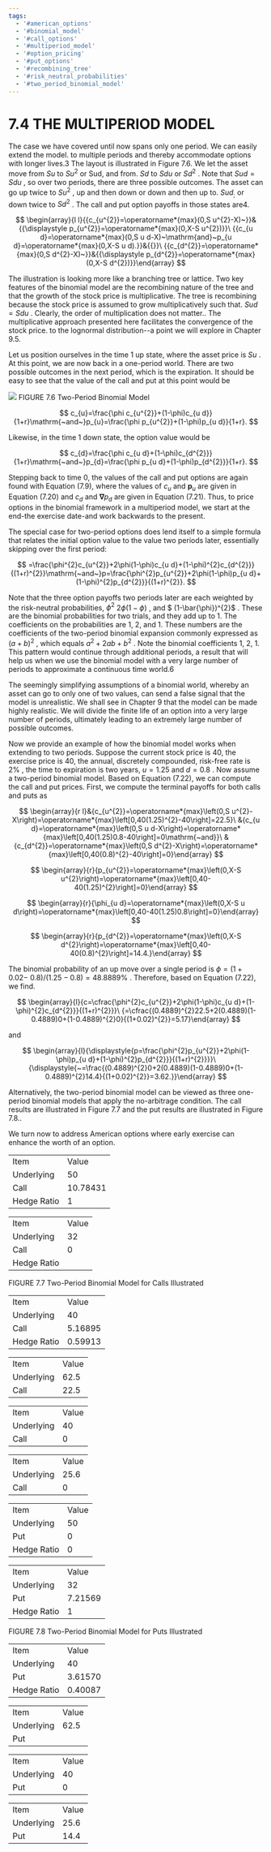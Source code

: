 ```yaml
---
tags:
  - '#american_options'
  - '#binomial_model'
  - '#call_options'
  - '#multiperiod_model'
  - '#option_pricing'
  - '#put_options'
  - '#recombining_tree'
  - '#risk_neutral_probabilities'
  - '#two_period_binomial_model'
---
```

# 7.4 THE MULTIPERIOD MODEL

The case we have covered until now spans only one period. We can easily extend the model. to multiple periods and thereby accommodate options with longer lives.3 The layout is illustrated in Figure 7.6. We let the asset move from $S u$ to $S u^{2}$ or Sud, and from. $S d$ to $S d u$ or $S d^{2}$ . Note that $S u d=S d u$ , so over two periods, there are three possible outcomes. The asset can go up twice to $S u^{2}$ , up and then down or down and then up to. $S u d_{;}$ or down twice to $S d^{2}$ . The call and put option payoffs in those states are4.

$$
\begin{array}{l l}{{c_{u^{2}}=\operatorname*{max}(0,S u^{2}-X)~}}&{{\displaystyle p_{u^{2}}=\operatorname*{max}(0,X-S u^{2})}}\ {{c_{u d}=\operatorname*{max}(0,S u d-X)~\mathrm{and}~p_{u d}=\operatorname*{max}(0,X-S u d).}}&{{}}\ {{c_{d^{2}}=\operatorname*{max}(0,S d^{2}-X)~}}&{{\displaystyle p_{d^{2}}=\operatorname*{max}(0,X-S d^{2})}}\end{array}
$$

The illustration is looking more like a branching tree or lattice. Two key features of the binomial model are the recombining nature of the tree and that the growth of the stock price is multiplicative. The tree is recombining because the stock price is assumed to grow multiplicatively such that. $S u d=S d u$ . Clearly, the order of multiplication does not matter.. The multiplicative approach presented here facilitates the convergence of the stock price. to the lognormal distribution--a point we will explore in Chapter 9.5.

Let us position ourselves in the time 1 up state, where the asset price is $S u$ .  At this point, we are now back in a one-period world. There are two possible outcomes in the next period, which is the expiration. It should be easy to see that the value of the call and put at this point would be

![](images/ff60534e24e860b2fe4469b728753f618cf87d654b28287db14451e243d57697.jpg)
FIGURE 7.6 Two-Period Binomial Model

$$
c_{u}=\frac{\phi c_{u^{2}}+(1-\phi)c_{u d}}{1+r}\mathrm{~and~}p_{u}=\frac{\phi p_{u^{2}}+(1-\phi)p_{u d}}{1+r}.
$$

Likewise, in the time 1 down state, the option value would be

$$
c_{d}=\frac{\phi c_{u d}+(1-\phi)c_{d^{2}}}{1+r}\mathrm{~and~}p_{d}=\frac{\phi p_{u d}+(1-\phi)p_{d^{2}}}{1+r}.
$$

Stepping back to time 0, the values of the call and put options are again found with Equation (7.9), where the values of $c_{u}$ and $\boldsymbol{p}_{u}$ are given in Equation (7.20) and $c_{d}$ and $\mathbf{\nabla}p_{d}$ are given in Equation (7.21). Thus, to price options in the binomial framework in a multiperiod model, we start at the end-the exercise date-and work backwards to the present.

The special case for two-period options does lend itself to a simple formula that relates the initial option value to the value two periods later, essentially skipping over the first period:

$$
=\frac{\phi^{2}c_{u^{2}}+2\phi(1-\phi)c_{u d}+(1-\phi)^{2}c_{d^{2}}}{(1+r)^{2}}\mathrm{~and~}p=\frac{\phi^{2}p_{u^{2}}+2\phi(1-\phi)p_{u d}+(1-\phi)^{2}p_{d^{2}}}{(1+r)^{2}}.
$$

Note that the three option payoffs two periods later are each weighted by the risk-neutral probabilities, $\phi^{2}$ $2\phi(1-\phi)$ , and $ (1-\bar{\phi})^{2}$ . These are the binomial probabilities for two trials, and they add up to 1. The coefficients on the probabilities are 1, 2, and 1. These numbers are the coefficients of the two-period binomial expansion commonly expressed as $(a+b)^{2}$ , which equals $a^{2}+2a b+b^{2}$ . Note the binomial coefficients 1, 2, 1. This pattern would continue through additional periods, a result that will help us when we use the binomial model with a very large number of periods to approximate a continuous time world.6

The seemingly simplifying assumptions of a binomial world, whereby an asset can go to only one of two values, can send a false signal that the model is unrealistic. We shall see in Chapter 9 that the model can be made highly realistic. We will divide the finite life of an option into a very large number of periods, ultimately leading to an extremely large number of possible outcomes.

Now we provide an example of how the binomial model works when extending to two periods. Suppose the current stock price is 40, the exercise price is 40, the annual, discretely compounded, risk-free rate is $2\%$ , the time to expiration is two years, $u=1.25$ and $d=0.8$ . Now assume a two-period binomial model. Based on Equation (7.22), we can compute the call and put prices. First, we compute the terminal payoffs for both calls and puts as

$$
\begin{array}{r l}&{c_{u^{2}}=\operatorname*{max}\left(0,S u^{2}-X\right)=\operatorname*{max}\left[0,40(1.25)^{2}-40\right]=22.5}\ &{c_{u d}=\operatorname*{max}\left(0,S u d-X\right)=\operatorname*{max}\left[0,40(1.25)0.8-40\right]=0\mathrm{~and}}\ &{c_{d^{2}}=\operatorname*{max}\left(0,S d^{2}-X\right)=\operatorname*{max}\left[0,40(0.8)^{2}-40\right]=0}\end{array}
$$

$$
\begin{array}{r}{p_{u^{2}}=\operatorname*{max}\left(0,X-S u^{2}\right)=\operatorname*{max}\left[0,40-40(1.25)^{2}\right]=0}\end{array}
$$

$$
\begin{array}{r}{\phi_{u d}=\operatorname*{max}\left(0,X-S u d\right)=\operatorname*{max}\left[0,40-40(1.25)0.8\right]=0}\end{array}
$$

$$
\begin{array}{r}{p_{d^{2}}=\operatorname*{max}\left(0,X-S d^{2}\right)=\operatorname*{max}\left[0,40-40(0.8)^{2}\right]=14.4.}\end{array}
$$

The binomial probability of an up move over a single period is $\phi=(1+0.02-$ $0.8)/(1.25-0.8)=48.8889\%$ . Therefore, based on Equation (7.22), we find.

$$
\begin{array}{l}{c=\cfrac{\phi^{2}c_{u^{2}}+2\phi(1-\phi)c_{u d}+(1-\phi)^{2}c_{d^{2}}}{(1+r)^{2}}}\ {=\cfrac{(0.4889)^{2}22.5+2(0.4889)(1-0.4889)0+(1-0.4889)^{2}0}{(1+0.02)^{2}}=5.17}\end{array}
$$

and

$$
\begin{array}{l}{\displaystyle{p=\frac{\phi^{2}p_{u^{2}}+2\phi(1-\phi)p_{u d}+(1-\phi)^{2}p_{d^{2}}}{(1+r)^{2}}}}\ {\displaystyle{~=\frac{(0.4889)^{2}0+2(0.4889)(1-0.4889)0+(1-0.4889)^{2}14.4}{(1+0.02)^{2}}=3.62.}}\end{array}
$$

Alternatively, the two-period binomial model can be viewed as three one-period binomial models that apply the no-arbitrage condition. The call results are illustrated in Figure 7.7 and the put results are illustrated in Figure 7.8..

We turn now to address American options where early exercise can enhance the worth of an option.

<html><body><table><tr><td>Item</td><td>Value</td></tr><tr><td>Underlying</td><td>50</td></tr><tr><td>Call</td><td>10.78431</td></tr><tr><td>Hedge Ratio</td><td>1</td></tr></table></body></html>

<html><body><table><tr><td>Item</td><td>Value</td></tr><tr><td>Underlying</td><td>32</td></tr><tr><td>Call</td><td>0</td></tr><tr><td>Hedge Ratio</td><td></td></tr></table></body></html>

FIGURE 7.7 Two-Period Binomial Model for Calls Illustrated


<html><body><table><tr><td>Item</td><td>Value</td></tr><tr><td>Underlying</td><td>40</td></tr><tr><td>Call</td><td>5.16895</td></tr><tr><td>Hedge Ratio</td><td>0.59913</td></tr></table></body></html>

<html><body><table><tr><td>Item</td><td>Value</td></tr><tr><td>Underlying</td><td>62.5</td></tr><tr><td>Call</td><td>22.5</td></tr></table></body></html>

<html><body><table><tr><td>Item</td><td>Value</td></tr><tr><td>Underlying</td><td>40</td></tr><tr><td>Call</td><td>0</td></tr></table></body></html>

<html><body><table><tr><td>Item</td><td>Value</td></tr><tr><td>Underlying</td><td>25.6</td></tr><tr><td>Call</td><td>0</td></tr></table></body></html>

<html><body><table><tr><td>Item</td><td>Value</td></tr><tr><td>Underlying</td><td>50</td></tr><tr><td>Put</td><td>0</td></tr><tr><td>Hedge Ratio</td><td>0</td></tr></table></body></html>

<html><body><table><tr><td>Item</td><td>Value</td></tr><tr><td>Underlying</td><td>32</td></tr><tr><td>Put</td><td>7.21569</td></tr><tr><td>Hedge Ratio</td><td>1</td></tr></table></body></html>

FIGURE 7.8 Two-Period Binomial Model for Puts Illustrated


<html><body><table><tr><td>Item</td><td>Value</td></tr><tr><td>Underlying</td><td>40</td></tr><tr><td>Put</td><td>3.61570</td></tr><tr><td>Hedge Ratio</td><td>0.40087</td></tr></table></body></html>

<html><body><table><tr><td>Item</td><td>Value</td></tr><tr><td>Underlying</td><td>62.5</td></tr><tr><td>Put</td><td></td></tr></table></body></html>

<html><body><table><tr><td>Item</td><td>Value</td></tr><tr><td>Underlying</td><td>40</td></tr><tr><td>Put</td><td>0</td></tr></table></body></html>

<html><body><table><tr><td>Item</td><td>Value</td></tr><tr><td>Underlying</td><td>25.6</td></tr><tr><td>Put</td><td>14.4</td></tr></table></body></html>

